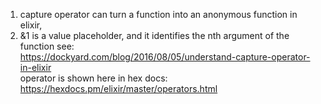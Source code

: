 1) capture operator can turn a function into an anonymous function in elixir, 
2) &1 is a value placeholder, and it identifies the nth argument of the function
  see:<br/>
    https://dockyard.com/blog/2016/08/05/understand-capture-operator-in-elixir<br/>
    operator is shown here in hex docs: https://hexdocs.pm/elixir/master/operators.html<br/>
